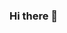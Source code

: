 ### Hi there 👋

<!--
**deezycxde/deezycxde** is a ✨ _special_ ✨ repository because its `README.md` (this file) appears on your GitHub profile.

Here are some ideas to get you started:

- 🔭 I’m currently working on School and Personal Projects
- 🌱 I’m currently learning Laravel and React JS
- 👯 many open source projects
- 🤔 I’m looking for help with ...
- 💬 Ask me about ...
- 📫 How to reach me: ...
- 😄 Pronouns: He/Him
- ⚡ Fun fact: Apart from liking things about coding, I am also a music producer who likes to make music with today's genres, such as hip-hop, trap, lofi, metal, hyperpop, digicore, future bass, house and so on.
-->

